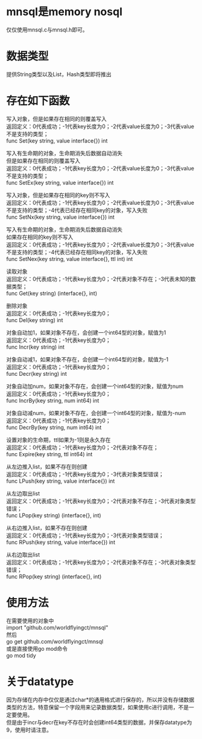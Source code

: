 # mnsql是memory nosql
仅仅使用mnsql.c与mnsql.h即可。  

# 数据类型
提供String类型以及List，Hash类型即将推出  

# 存在如下函数
写入对象，但是如果存在相同的则覆盖写入  
返回定义：0代表成功；-1代表key长度为0；-2代表value长度为0；-3代表value不是支持的类型；  
func Set(key string, value interface{}) int  

写入有生命期的对象，生命期消失后数据自动消失  
但是如果存在相同的则覆盖写入  
返回定义：0代表成功；-1代表key长度为0；-2代表value长度为0；-3代表value不是支持的类型；  
func SetEx(key string, value interface{}) int  

写入对象，但是如果存在相同的key则不写入  
返回定义：0代表成功；-1代表key长度为0；-2代表value长度为0；-3代表value不是支持的类型；-4代表已经存在相同key的对象，写入失败  
func SetNx(key string, value interface{}) int  

写入有生命期的对象，生命期消失后数据自动消失  
如果存在相同的key则不写入  
返回定义：0代表成功；-1代表key长度为0；-2代表value长度为0；-3代表value不是支持的类型；-4代表已经存在相同key的对象，写入失败  
func SetNex(key string, value interface{}, ttl int) int  

读取对象  
返回定义：0代表成功；-1代表key长度为0；-2代表对象不存在；-3代表未知的数据类型；  
func Get(key string) (interface{}, int)  

删除对象  
返回定义：0代表成功；-1代表key长度为0；  
func Del(key string) int  

对象自动加1，如果对象不存在，会创建一个int64型的对象，赋值为1  
返回定义：0代表成功；-1代表key长度为0；  
func Incr(key string) int  

对象自动减1，如果对象不存在，会创建一个int64型的对象，赋值为-1  
返回定义：0代表成功；-1代表key长度为0；  
func Decr(key string) int  

对象自动加num，如果对象不存在，会创建一个int64型的对象，赋值为num  
返回定义：0代表成功；-1代表key长度为0；  
func IncrBy(key string, num int64) int  

对象自动减num，如果对象不存在，会创建一个int64型的对象，赋值为-num  
返回定义：0代表成功；-1代表key长度为0；  
func DecrBy(key string, num int64) int  

设置对象的生命期，ttl如果为-1则是永久存在  
返回定义：0代表成功；-1代表key长度为0；-2代表对象不存在；  
func Expire(key string, ttl int64) int  

从左边推入list，如果不存在则创建  
返回定义：0代表成功；-1代表key长度为0；-3代表对象类型错误；  
func LPush(key string, value interface{}) int  

从左边取出list  
返回定义：0代表成功；-1代表key长度为0；-2代表对象不存在；-3代表对象类型错误；  
func LPop(key string) (interface{}, int)  

从右边推入list，如果不存在则创建  
返回定义：0代表成功；-1代表key长度为0；-3代表对象类型错误；  
func RPush(key string, value interface{}) int  

从右边取出list  
返回定义：0代表成功；-1代表key长度为0；-2代表对象不存在；-3代表对象类型错误；  
func RPop(key string) (interface{}, int)  

# 使用方法  
在需要使用的对象中  
import "github.com/worldflyingct/mnsql"  
然后  
go get github.com/worldflyingct/mnsql  
或是直接使用go mod命令  
go mod tidy  

# 关于datatype
因为存储在内存中仅仅是通过char*的通用格式进行保存的，所以并没有存储数据类型的方法，特意保留一个字段用来记录数据类型，如果使用c进行调用，不是一定要使用。  
但是由于incr与decr在key不存在时会创建int64类型的数据，并保存datatype为9，使用时请注意。  
